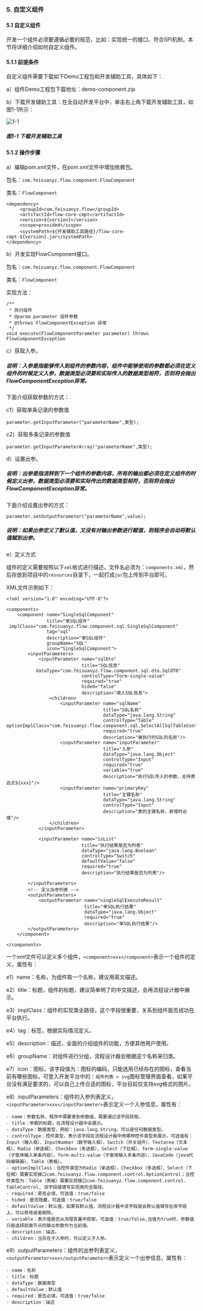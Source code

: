 ### 5. 自定义组件

#### 5.1 自定义组件

开发一个组件必须要遵循必要的规范，比如：实现统一的接口、符合SPI机制，本节将详细介绍如何自定义组件。

#### 5.1.1 前提条件

自定义组件需要下载如下Demo工程包和开发辅助工具，具体如下：

a）组件Demo工程包下载地址：demo-component.zip

b）下载开发辅助工具：在全自动开发平台中，单击右上角下载开发辅助工具，如图1-1所示：

![1-1](https://www.feisuanyz.com/fsimage/gj-image/gj_0000_img.png)

##### 图1-1 下载开发辅助工具

#### 5.1.2 操作步骤

a）编辑pom.xml文件，在pom.xml文件中增加依赖包。

包名：` com.feisuanyz.flow.component.FlowComponent `

类名：` FlowComponent `

```
<dependency>
     <groupId>com.feisuanyz.flow</groupId>
     <artifactId>flow-core-cmpt</artifactId>
     <version>${version}</version>
     <scope>provided</scope>
     <systemPath>${开发辅助工具路径}/flow-core-cmpt-${version}.jar</systemPath>
</dependency>
```

b）开发实现FlowComponent接口。

包名：` com.feisuanyz.flow.component.FlowComponent `

类名：` FlowComponent `

实现方法：

```
/**
 * 执行组件
 * @param parameter 组件参数
 * @throws FlowComponentException 异常
 */
void execute(FlowComponentParameter parameter) throws FlowComponentException
```

c）获取入参。

##### 说明：入参是指能够传入到组件的参数内容，组件中能够使用的参数都必须在定义组件的时候定义入参，数据类型必须要和实际传入的数据类型相符，否则将会抛出FlowComponentException异常。

下面介绍获取参数的方式：

c1）获取单条记录的参数值

` parameter.getInputParameter("parameterName",类型); `

c2）获取多条记录的参数值

` parameter.getInputParameterArray("parameterName",类型); `

d）设置出参。

##### 说明：出参是指流转到下一个组件的参数内容，所有的输出都必须在定义组件的时候定义出参，数据类型必须要和实际传出的数据类型相符，否则将会抛出FlowComponentException异常。

下面介绍设置出参的方式：

` parameter.setOutputParameter("parameterName",value); `

##### 说明：如果出参定义了默认值，又没有对输出参数进行赋值，则程序会自动将默认值赋到出参。

e）定义方式

组件的定义需要按照以下` xml `格式进行描述，文件名必须为：` components.xml `，然后存放到项目中的` resources `目录下，一起打成` jar `包上传到平台即可。

XML文件示例如下：

```
<?xml version="1.0" encoding="UTF-8"?>

<components>
    <component name="SingleSqlComponent"
               title="单SQL组件"
 implClass="com.feisuanyz.flow.component.sql.SingleSqlComponent"
               tag="sql"
               description="单SQL组件"
               groupName="SQL"
               icon="SingleSqlComponent">
        <inputParameters>
            <inputParameter name="sqlDto"
                            title="SQL信息"
           dataType="com.feisuanyz.flow.component.sql.dto.SqlDTO"
                            controlType="form-single-value"
                            required="true"
                            hided="false"
                            description="填入SQL信息">
                <children>
                    <inputParameter name="sqlName"
                                    title="SQL名称"
                                    dataType="java.lang.String"
                                    controlType="Table"          optionImplClass="com.feisuanyz.flow.component.sql.SelectAllSqlTableControl"
                                    required="true"
                                    description="被执行的SQL的名称"/>
                    <inputParameter name="inputParameter"
                                    title="入参"
                                    dataType="java.lang.Object"
                                    controlType="Input"
                                    required="true"
                                    variable="true"
                                    description="执行SQL传入的参数，支持表达式${xxx}"/>
                    <inputParameter name="primaryKey"
                                    title="主键名称"
                                    dataType="java.lang.String"
                                    controlType="Input"
                                    description="表的主键名称，新增时必填"/>
                </children>
            </inputParameter>

            <inputParameter name="isList"
                            title="执行结果是否为列表"
                            dataType="java.lang.Boolean"
                            controlType="Switch"
                            defaultValue="false"
                            required="true"
                            description="执行结果是否为列表"/>

        </inputParameters>
        <!-- 定义出参列表 -->
        <outputParameters>
            <outputParameter name="singleSqlExecuteResult"
                             title="单SQL执行结果"
                             dataType="java.lang.Object"
                             required="true"
                             description="单SQL执行结果"/>
        </outputParameters>
    </component>

</components>
```

一个xml文件可以定义多个组件，` <component>xxx</component> `表示一个组件的定义，属性有：

e1）name：名称，为组件取一个名称，建议用英文描述。

e2）title：标题，组件的标题，建议简单明了的中文描述，会再流程设计器中展示。

e3）implClass：组件的实现类全路径，这个字段很重要，关系到组件能否成功在平台执行。

e4）tag：标签，根据实际情况定义。

e5）description：描述，全面的介绍组件的功能，方便其他用户使用。

e6）groupName：对组件进行分组，流程设计器会根据这个名称来归类。

e7）icon：图标，该字段值为：图标的编码，只能选用已经存在的图标，查看当前有哪些图标，可登入开发平台中的：` 组件列表 > svg `图标管理界面查看，如果平台没有满足要求的，可以自己上传合适的图标，平台目前仅支持svg格式的图片。

e8）inputParameters：组件的入参列表定义，` <inputParameter>xxx</inputParameter> `表示定义一个入参信息，属性有：

```
- name：参数名称，程序中需要拿到参数值，需要通过该字段获取。
- title：参数的标题，在流程设计器中会展示。
- dataType：数据类型，例如：java.lang.String，可以是任何数据类型。
- controlType：控件类型，表示该字段在流程设计器中用哪种控件类型来展示，可选值有：Input（输入框）、InputNumber（数字输入框）、Switch（开关组件）、Textarea（文本框）、Radio（单选框）、Checkbox（多选框）、Select（下拉框）、form-single-value（子窗体输入单条内容）、form-multi-value（子窗体输入多条内容）、JavaCode（java代码编辑器）、Table（表格）。
- optionImplClass：当控件类型为Radio（单选框）、Checkbox（多选框）、Select（下拉框）需要实现接口com.feisuanyz.flow.component.control.OptionControl；当控件类型为：Table（表格）需要实现接口com.feisuanyz.flow.component.control. TableControl, 该字段值填写实现类的全路径。
- required：是否必填，可选值：true/false
- hided：是否隐藏，可选值：true/false
- defaultValue：默认值，如果有默认值，流程设计器中该字段就会默认值填写在改字段上，可以修改或者删除。
- variable：表示值是否从流程变量中获取，可选值：true/false,当值为true时，参数值只能选择前面节点的输出参数作为当前值。
- description：描述。
- children：当存在子入参时，可以定义子入参。
```

e9）outputParameters：组件的出参列表定义，` <outputParameter>xxx</outputParameter> `表示定义一个出参信息，属性有：

```
- name：名称
- title：标题
- dataType：数据类型
- defaultValue：默认值
- required：是否必填，可选值：true/false
- description：描述
```
